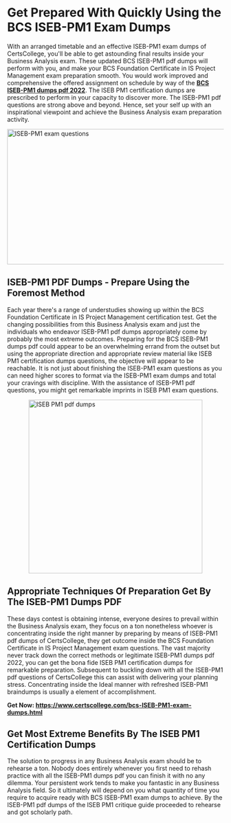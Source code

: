 <h1><strong>Get Prepared With Quickly Using the BCS ISEB-PM1 Exam Dumps&nbsp;</strong></h1>
<p><span style="font-weight: 400;">With an arranged timetable and an effective  ISEB-PM1 exam dumps of CertsCollege, you'll be able to get astounding final results inside your Business Analysis exam. These updated BCS ISEB-PM1 pdf dumps will perform with you, and make your BCS Foundation Certificate in IS Project Management exam preparation smooth. You would work improved and comprehensive the offered assignment on schedule by way of the <strong><a href="https://www.certscollege.com/bcs-ISEB-PM1-exam-dumps.html">BCS ISEB-PM1 dumps pdf 2022</a></strong>. The ISEB PM1 certification dumps are prescribed to perform in your capacity to discover more. The  ISEB-PM1 pdf questions are strong above and beyond. Hence, set your self up with an inspirational viewpoint and achieve the Business Analysis exam preparation activity.&nbsp;</span></p>
<p><span style="font-weight: 400;"><img style="display: block; margin-left: auto; margin-right: auto;" src="https://i.ibb.co/CPDK3ps/Yellow-and-Blue-Initiative-Blog-Banner.png" alt="ISEB-PM1 exam questions" width="559" height="315" /></span></p>
<h2><strong>ISEB-PM1 PDF Dumps - Prepare Using the Foremost Method</strong></h2>
<p><span style="font-weight: 400;">Each year there's a range of understudies showing up within the BCS Foundation Certificate in IS Project Management certification test. Get the changing possibilities from this Business Analysis exam and just the individuals who endeavor ISEB-PM1 pdf dumps appropriately come by probably the most extreme outcomes. Preparing for the BCS ISEB-PM1 dumps pdf could appear to be an overwhelming errand from the outset but using the appropriate direction and appropriate review material like ISEB PM1 certification dumps questions, the objective will appear to be reachable. It is not just about finishing the ISEB-PM1 exam questions as you can need higher scores to format via the ISEB-PM1 exam dumps and total your cravings with discipline. With the assistance of ISEB-PM1 pdf questions, you might get remarkable imprints in ISEB PM1 exam questions.</span></p>
<p><span style="font-weight: 400;"><a href="https://tinyurl.com/3jjrdchh"><img style="display: block; margin-left: auto; margin-right: auto;" src="https://i.ibb.co/9tMrhdY/Teacher-Appreciation-Invitation.png" alt="ISEB PM1 pdf dumps " width="404" height="404" /></a></span></p>
<h2><strong>Appropriate Techniques Of Preparation Get By The ISEB-PM1 Dumps PDF</strong></h2>
<p><span style="font-weight: 400;">These days contest is obtaining intense, everyone desires to prevail within the Business Analysis exam, they focus on a ton nonetheless whoever is concentrating inside the right manner by preparing by means of ISEB-PM1 pdf dumps of CertsCollege, they get outcome inside the BCS Foundation Certificate in IS Project Management exam questions. The vast majority never track down the correct methods or legitimate ISEB-PM1 dumps pdf 2022, you can get the bona fide ISEB PM1 certification dumps for remarkable preparation. Subsequent to buckling down with all the  ISEB-PM1 pdf questions of CertsCollege this can assist with delivering your planning stress. Concentrating inside the Ideal manner with refreshed ISEB-PM1 braindumps is usually a element of accomplishment.</span></p>
<p><span style="font-weight: 400;"><strong>Get Now: <a href="https://www.certscollege.com/bcs-ISEB-PM1-exam-dumps.html">https://www.certscollege.com/bcs-ISEB-PM1-exam-dumps.html</a></strong></span></p>
<h2><strong>Get Most Extreme Benefits By The ISEB PM1 Certification Dumps</strong></h2>
<p><span style="font-weight: 400;">The solution to progress in any Business Analysis exam should be to rehearse a ton. Nobody does entirely whenever you first need to rehash practice with all the ISEB-PM1 dumps pdf you can finish it with no any dilemma. Your persistent work tends to make you fantastic in any Business Analysis field. So it ultimately will depend on you what quantity of time you require to acquire ready with BCS ISEB-PM1 exam dumps to achieve. By the ISEB-PM1 pdf dumps of the ISEB PM1 critique guide proceeded to rehearse and got scholarly path.</span></p>
